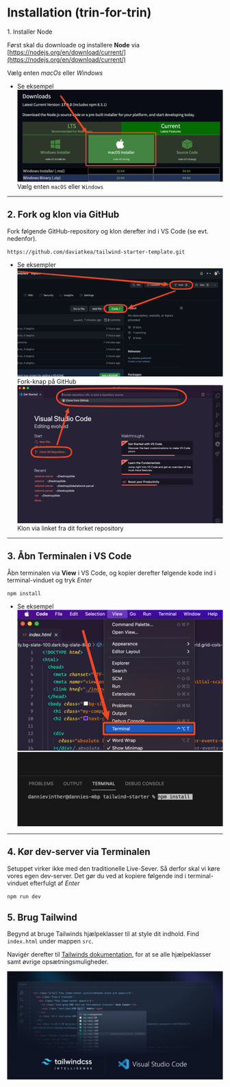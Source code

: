# Installation (trin-for-trin)

<aside
💡 Sådan kommer du i gang med Tailwind CSS.
***OBS!** Det er ikke meningen, at du skal vide alt, hvad du skal i denne guide.*

</aside

## 1. Installer Node

Først skal du downloade og installere **Node** via [https://nodejs.org/en/download/current/](https://nodejs.org/en/download/current/)

Vælg enten _macOs_ eller _Windows_

- Se eksempel
  ![Vælg enten `macOS` eller `Windows`](/README/SCR-20220119-ld2.png)
  Vælg enten `macOS` eller `Windows`

---

## 2. Fork og klon via GitHub

Fork følgende GitHub-repository og klon derefter ind i VS Code (se evt. nedenfor).

```
https://github.com/daviatkea/tailwind-starter-template.git
```

- Se eksempler
  ![Fork-knap på GitHub](/README/SCR-20220119-kk2.png)
  Fork-knap på GitHub
  ![Klon via linket fra dit forket repository](/README/SCR-20220119-kpq.png)
  Klon via linket fra dit forket repository

---

## 3. Åbn Terminalen i VS Code

Åbn terminalen via **View** i VS Code, og kopier derefter følgende kode ind i terminal-vinduet og tryk _Enter_

```
npm install
```

- Se eksempel
  ![SCR-20220119-lgw.png](/README/SCR-20220119-lgw.png)
  ![npm-i.jpg](/README/npm-i.jpg)

---

## 4. Kør dev-server via Terminalen

Setuppet virker ikke med den traditionelle Live-Sever. Så derfor skal vi køre vores egen dev-server. Det gør du ved at kopiere følgende ind i terminal-vinduet efterfulgt af _Enter_

```
npm run dev
```

<aside
💡 **OBS!** — Nogle gange er det nødvendigt at stoppe serveren, hvilket gøres ved at indtaste `ctrl+c` i terminal-vinduet.
Hvis du skal starte serveren igen, brug da `npm run dev` igen.

</aside

---

## 5. Brug Tailwind

Begynd at bruge Tailwinds hjælpeklasser til at style dit indhold. Find `index.html` under mappen `src`.

Navigér derefter til [Tailwinds dokumentation](https://tailwindcss.com/docs/), for at se alle hjælpeklasser samt øvrige opsætningsmuligheder.

![Untitled](/README/Untitled.png)

